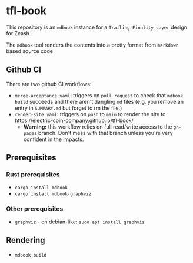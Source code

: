 # tfl-book

This repository is an `mdbook` instance for a `Trailing Finality Layer` design for Zcash.

The `mdbook` tool renders the contents into a pretty format from `markdown` based source code

## Github CI

There are two github CI workflows:

- `merge-acceptance.yaml`: triggers on `pull_request` to check that `mdbook build` succeeds and there aren't dangling `md` files (e.g. you remove an entry in `SUMMARY.md` but forget to rm the file.)
- `render-site.yaml`: triggers on `push` to `main` to render the site to https://electric-coin-company.github.io/tfl-book/
  - **Warning:** this workflow relies on full read/write access to the `gh-pages` branch. Don't mess with that branch unless you're very confident in the impacts.

## Prerequisites

### Rust prerequisites

- `cargo install mdbook`
- `cargo install mdbook-graphviz`

### Other prerequisites

- `graphviz` - on debian-like: `sudo apt install graphviz`

## Rendering

- `mdbook build`
